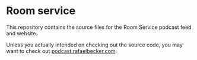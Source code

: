 # Room service

This repository contains the source files for the Room Service podcast feed and website.

Unless you actually intended on checking out the source code, you may want to check out [podcast.rafaelbecker.com](https://podcast.rafaelbecker.com).